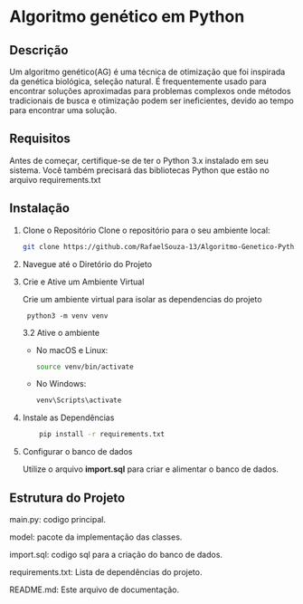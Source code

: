 # Algoritmo genético em Python

## Descrição

Um algoritmo genético(AG) é uma técnica de otimização que foi inspirada da genética biológica,
seleção natural. É frequentemente usado para encontrar soluções aproximadas para problemas complexos
onde métodos tradicionais de busca e otimização podem ser ineficientes, devido ao tempo para encontrar
uma solução.

## Requisitos

Antes de começar, certifique-se de ter o Python 3.x instalado em seu sistema. Você também precisará das bibliotecas Python que estão no arquivo requirements.txt

## Instalação

1. Clone o Repositório
    Clone o repositório para o seu ambiente local:

   ```bash
   git clone https://github.com/RafaelSouza-13/Algoritmo-Genetico-Python.git

2. Navegue até o Diretório do Projeto

3. Crie e Ative um Ambiente Virtual

    Crie um ambiente virtual para isolar as dependencias do projeto

        python3 -m venv venv


    3.2 Ative o ambiente
    - No macOS e Linux:

        ```bash
        source venv/bin/activate
    - No Windows:
        ```bash
        venv\Scripts\activate
4. Instale as Dependências
    ```bash
        pip install -r requirements.txt
5. Configurar o banco de dados

    Utilize o arquivo **import.sql** para criar e alimentar o banco de dados.

## Estrutura do Projeto

main.py: codigo principal.

model: pacote da implementação das classes.

import.sql: codigo sql para a criação do banco de dados.

requirements.txt: Lista de dependências do projeto.

README.md: Este arquivo de documentação.
